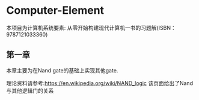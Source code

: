 # Computer-Element

本项目为计算机系统要素: 从零开始构建现代计算机一书的习题解(ISBN：9787121033360)

## 第一章
本章主要为在Nand gate的基础上实现其他gate.

理论资料请参考:https://en.wikipedia.org/wiki/NAND_logic 该页面给出了Nand与其他逻辑门的关系